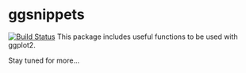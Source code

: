 <!-- README.md is generated from README.Rmd. Please edit that file -->


ggsnippets
==========

[![Build Status](https://travis-ci.org/johnDorian/ggsnippets.svg?branch=master)](https://travis-ci.org/johnDorian/ggsnippets) This package includes useful functions to be used with ggplot2.

Stay tuned for more...
